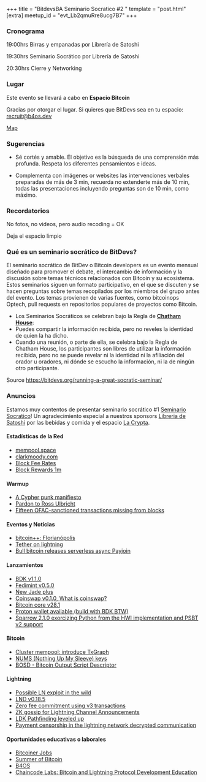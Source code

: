 +++
title = "BitdevsBA Seminario Socratico #2 "
template = "post.html"
[extra]
meetup_id = "evt_Lb2qmuRre8ucg7B7"
+++

### Cronograma

19:00hrs Birras y empanadas por Librería de Satoshi

19:30hrs Seminario Socrático por Librería de Satoshi

20:30hrs Cierre y Networking


### Lugar
Este evento se llevará a cabo en **Espacio Bitcoin**

Gracias por otorgar el lugar.
Si quieres que BitDevs sea en tu espacio:  recruit@b4os.dev

[Map](https://www.google.com.ar/maps/place/Villanueva+1367,+C1426BMI+Cdad.+Aut%C3%B3noma+de+Buenos+Aires/@-34.5647265,-58.4457132,17z/data=!3m1!4b1!4m6!3m5!1s0x95bcb5c8870cdc23:0xc945d369aa39b3e0!8m2!3d-34.5647309!4d-58.4431383!16s%2Fg%2F11sp4dwkl3?entry=ttu&g_ep=EgoyMDI0MTEyNC4xIKXMDSoASAFQAw%3D%3D)

### Sugerencias
- Sé cortés y amable. El objetivo es la búsqueda de una comprensión más profunda.
Respeta los diferentes pensamientos e ideas.

- Complementa con imágenes or websites las intervenciones verbales preparadas de más de 3 min, recuerda no extenderte más de 10 min, todas las presentaciones incluyendo preguntas son de 10 min, como máximo.

### Recordatorios
No fotos, no videos, pero audio recoding = OK

Deja el espacio limpio


### Qué es un seminario socrático de BitDevs?

El seminario socrático de BitDev o Bitcoin developers es un evento mensual diseñado para promover el debate, el intercambio de información y la discusión sobre temas técnicos relacionados con Bitcoin y su ecosistema. Estos seminarios siguen un formato participativo, en el que se discuten y se hacen preguntas sobre temas recopilados por los miembros del grupo antes del evento.
Los temas provienen de varias fuentes, como bitcoinops Optech, pull requests en repositorios populares de proyectos como Bitcoin.


- Los Seminarios Socráticos se celebran bajo la Regla de **[Chatham House](https://www.chathamhouse.org/about-us/chatham-house-rule)**:
- Puedes compartir la información recibida, pero no reveles la identidad de quien la ha dicho.
- Cuando una reunión, o parte de ella, se celebra bajo la Regla de Chatham House, los participantes son libres de utilizar la información recibida, pero no se puede revelar ni la identidad ni la afiliación del orador u oradores, ni dónde se escucho la información, ni la de ningún otro participante.


Source https://bitdevs.org/running-a-great-socratic-seminar/

### Anuncios

Estamos muy contentos de presentar seminario socrático #1 [Seminario Socratico](/about)!
Un agradecimiento especial a nuestros
sponsors [Libreria de Satoshi](https://libreriadesatoshi.com/)
por las bebidas y comida y el espacio [La Crypta](https://lacrypta.ar/).

#### Estadísticas de la Red
- [mempool.space](https://mempool.space/)
- [clarkmoody.com](https://bitcoin.clarkmoody.com/dashboard/)
- [Block Fee Rates](https://mempool.space/graphs/mining/block-fee-rates#1m)
- [Block Rewards 1m](https://mempool.space/graphs/mining/block-rewards#1m)

#### Warmup
- [A Cypher punk manifiesto](https://www.activism.net/cypherpunk/manifesto.html)
- [Pardon to Ross Ulbricht](https://www.nobsbitcoin.com/donald-trump-frees-ross/)
- [Fifteen OFAC-sanctioned transactions missing from blocks](https://b10c.me/observations/13-missing-sanctioned-transactions-2024-12/)

#### Eventos y Noticias
- [bitcoin++: Florianópolis](https://btcplusplus.dev/conf/floripa)
- [Tether on lightning](https://lightning.engineering/posts/2025-01-30-Tether-on-Lightning/)
- [Bull bitcoin releases serverless async Payjoin](https://www.bullbitcoin.com/blog/bull-bitcoin-wallet-payjoin)



#### Lanzamientos

- [BDK v1.1.0](https://github.com/bitcoindevkit/bdk/releases)
- [Fedimint v0.5.0](https://github.com/fedimint/fedimint/releases/tag/v0.5.0)
- [New Jade plus](https://www.nobsbitcoin.com/blockstream-launches-jade-plus-signing-device/)
- [Coinswap v0.1.0, What is coinswap?](https://github.com/citadel-tech/coinswap/releases/tag/v0.1.0)
- [Bitcoin core v28.1](https://www.nobsbitcoin.com/bitcoin-core-v28-1/)
- [Proton wallet available (build with BDK BTW)](https://proton.me/blog/wallet-launch)
- [Sparrow 2.1.0 exorcizing Python from the HWI implementation and PSBT v2 support](https://github.com/sparrowwallet/sparrow/releases/tag/2.1.0)

#### Bitcoin

- [Cluster mempool: introduce TxGraph](https://bitcoincore.reviews/31363)
- [NUMS (Nothing Up My Sleeve) keys](https://delvingbitcoin.org/t/unspendable-keys-in-descriptors/304/32)
- [BOSD - Bitcoin Output Script Descriptor](https://github.com/alpenlabs/bitcoin-bosd)

#### Lightning

- [Possible LN exploit in the wild](https://x.com/callebtc/status/1892113315620368453)
- [LND v0.18.5](https://github.com/lightningnetwork/lnd/releases/tag/v0.18.5-beta)
- [Zero fee commitment using v3 transactions](https://github.com/lightning/bolts/pull/1228)
- [ZK gossip for Lightning Channel Announcements](https://delvingbitcoin.org/t/zk-gossip-for-lightning-channel-announcements/1407)
- [LDK Pathfinding leveled up](https://x.com/lightningdevkit/status/1889012940973449572)
- [Payment censorship in the lightning network decrypted communication](https://drops.dagstuhl.de/storage/00lipics/lipics-vol316-aft2024/LIPIcs.AFT.2024.12/LIPIcs.AFT.2024.12.pdf)


#### Oportunidades educativas o laborales
- [Bitcoiner Jobs](https://bitcoinerjobs.com/)
- [Summer of Bitcoin](https://www.summerofbitcoin.org/)
- [B4OS](https://www.libreriadesatoshi.com/b4os)
- [Chaincode Labs: Bitcoin and Lightning Protocol Development Education](https://learning.chaincode.com/)



